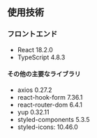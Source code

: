 ## 使用技術

### フロントエンド

- React 18.2.0
- TypeScript 4.8.3

#### その他の主要なライブラリ

- axios 0.27.2
- react-hook-form 7.36.1
- react-router-dom 6.4.1
- yup 0.32.11
- styled-components 5.3.5
- styled-icons: 10.46.0
